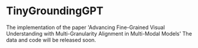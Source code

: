 # TinyGroundingGPT
The implementation of the paper 'Advancing Fine-Grained Visual Understanding with Multi-Granularity Alignment in Multi-Modal Models'
The data and code will be released soon.
